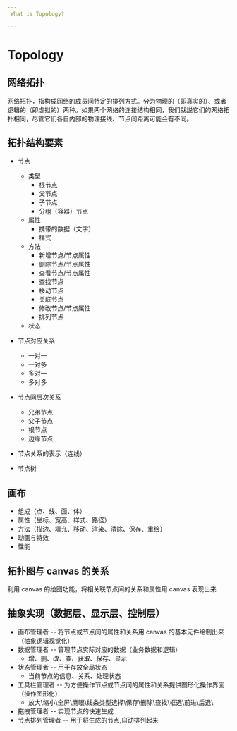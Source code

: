 ```yaml
---
 What is Topology?

---
```


# Topology
## 网络拓扑
网络拓扑，指构成网络的成员间特定的排列方式。分为物理的（即真实的）、或者逻辑的（即虚拟的）两种。如果两个网络的连接结构相同，我们就説它们的网络拓扑相同，尽管它们各自内部的物理接线、节点间距离可能会有不同。

## 拓扑结构要素
- 节点
  - 类型
    - 根节点
    - 父节点
    - 子节点
    - 分组（容器）节点
  - 属性
    - 携带的数据（文字）
    - 样式
  - 方法
    - 新增节点/节点属性
    - 删除节点/节点属性
    - 查看节点/节点属性
    - 查找节点
    - 移动节点
    - 关联节点
    - 修改节点/节点属性
    - 排列节点
  - 状态

- 节点对应关系
  - 一对一
  - 一对多
  - 多对一
  - 多对多

- 节点间层次关系
  - 兄弟节点
  - 父子节点
  - 根节点
  - 边缘节点

- 节点关系的表示（连线）

- 节点树

## 画布
- 组成（点、线、面、体）
- 属性（坐标、宽高、样式、路径）
- 方法（描边、填充、移动、渲染、清除、保存、重绘）
- 动画与特效
- 性能

## 拓扑图与 canvas 的关系
利用 canvas 的绘图功能，将相关联节点间的关系和属性用 canvas 表现出来

## 抽象实现（数据层、显示层、控制层）
- 画布管理者 -- 将节点或节点间的属性和关系用 canvas 的基本元件绘制出来（抽象逻辑视觉化）
- 数据管理者 -- 管理节点实际对应的数据（业务数据和逻辑）
  - 增、删、改、查、获取、保存、显示
- 状态管理者 -- 用于存放全局状态
  - 当前节点的信息、关系、处理状态
- 工具栏管理者 -- 为方便操作节点或节点间的属性和关系提供图形化操作界面（操作图形化）
  - 放大\缩小\全屏\鹰眼\线条类型选择\保存\删除\查找\框选\前进\后退\
- 拖拽管理者 -- 实现节点的快速生成
- 节点排列管理者 -- 用于将生成的节点,自动排列起来




